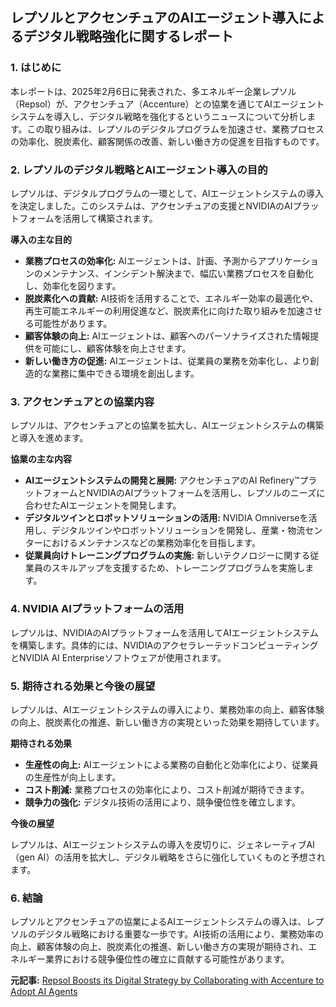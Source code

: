 ## レプソルとアクセンチュアのAIエージェント導入によるデジタル戦略強化に関するレポート

### 1. はじめに

本レポートは、2025年2月6日に発表された、多エネルギー企業レプソル（Repsol）が、アクセンチュア（Accenture）との協業を通じてAIエージェントシステムを導入し、デジタル戦略を強化するというニュースについて分析します。この取り組みは、レプソルのデジタルプログラムを加速させ、業務プロセスの効率化、脱炭素化、顧客関係の改善、新しい働き方の促進を目指すものです。

### 2. レプソルのデジタル戦略とAIエージェント導入の目的

レプソルは、デジタルプログラムの一環として、AIエージェントシステムの導入を決定しました。このシステムは、アクセンチュアの支援とNVIDIAのAIプラットフォームを活用して構築されます。

**導入の主な目的**

* **業務プロセスの効率化:** AIエージェントは、計画、予測からアプリケーションのメンテナンス、インシデント解決まで、幅広い業務プロセスを自動化し、効率化を図ります。
* **脱炭素化への貢献:** AI技術を活用することで、エネルギー効率の最適化や、再生可能エネルギーの利用促進など、脱炭素化に向けた取り組みを加速させる可能性があります。
* **顧客体験の向上:** AIエージェントは、顧客へのパーソナライズされた情報提供を可能にし、顧客体験を向上させます。
* **新しい働き方の促進:** AIエージェントは、従業員の業務を効率化し、より創造的な業務に集中できる環境を創出します。

### 3. アクセンチュアとの協業内容

レプソルは、アクセンチュアとの協業を拡大し、AIエージェントシステムの構築と導入を進めます。

**協業の主な内容**

* **AIエージェントシステムの開発と展開:** アクセンチュアのAI Refinery™プラットフォームとNVIDIAのAIプラットフォームを活用し、レプソルのニーズに合わせたAIエージェントを開発します。
* **デジタルツインとロボットソリューションの活用:** NVIDIA Omniverseを活用し、デジタルツインやロボットソリューションを開発し、産業・物流センターにおけるメンテナンスなどの業務効率化を目指します。
* **従業員向けトレーニングプログラムの実施:** 新しいテクノロジーに関する従業員のスキルアップを支援するため、トレーニングプログラムを実施します。

### 4. NVIDIA AIプラットフォームの活用

レプソルは、NVIDIAのAIプラットフォームを活用してAIエージェントシステムを構築します。具体的には、NVIDIAのアクセラレーテッドコンピューティングとNVIDIA AI Enterpriseソフトウェアが使用されます。

### 5. 期待される効果と今後の展望

レプソルは、AIエージェントシステムの導入により、業務効率の向上、顧客体験の向上、脱炭素化の推進、新しい働き方の実現といった効果を期待しています。

**期待される効果**

* **生産性の向上:** AIエージェントによる業務の自動化と効率化により、従業員の生産性が向上します。
* **コスト削減:** 業務プロセスの効率化により、コスト削減が期待できます。
* **競争力の強化:** デジタル技術の活用により、競争優位性を確立します。

**今後の展望**

レプソルは、AIエージェントシステムの導入を皮切りに、ジェネレーティブAI（gen AI）の活用を拡大し、デジタル戦略をさらに強化していくものと予想されます。

### 6. 結論

レプソルとアクセンチュアの協業によるAIエージェントシステムの導入は、レプソルのデジタル戦略における重要な一歩です。AI技術の活用により、業務効率の向上、顧客体験の向上、脱炭素化の推進、新しい働き方の実現が期待され、エネルギー業界における競争優位性の確立に貢献する可能性があります。



**元記事:** [Repsol Boosts its Digital Strategy by Collaborating with Accenture to Adopt AI Agents](https://newsroom.accenture.com/news/2025/repsol-boosts-its-digital-strategy-by-collaborating-with-accenture-to-adopt-ai-agents)